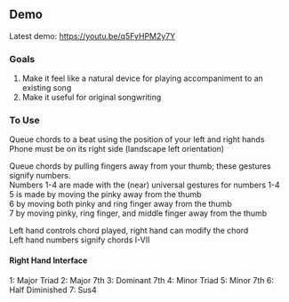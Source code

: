 ## Demo
Latest demo: https://youtu.be/q5FyHPM2y7Y

### Goals
1. Make it feel like a natural device for playing accompaniment to an existing song
2. Make it useful for original songwriting

### To Use
Queue chords to a beat using the position of your left and right hands
Phone must be on its right side (landscape left orientation)

Queue chords by pulling fingers away from your thumb; these gestures signify numbers.  
Numbers 1-4 are made with the (near) universal gestures for numbers 1-4  
5 is made by moving the pinky away from the thumb  
6 by moving both pinky and ring finger away from the thumb  
7 by moving pinky, ring finger, and middle finger away from the thumb  

Left hand controls chord played, right hand can modify the chord  
Left hand numbers signify chords I-VII

#### Right Hand Interface
1: Major Triad
2: Major 7th
3: Dominant 7th
4: Minor Triad
5: Minor 7th
6: Half Diminished
7: Sus4

